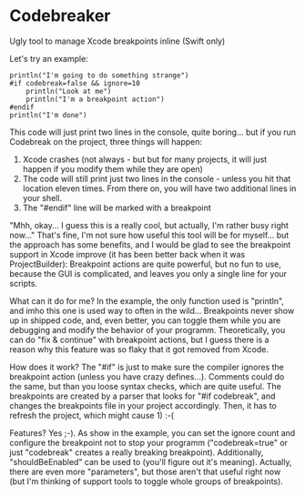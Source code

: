 # Codebreaker
Ugly tool to manage Xcode breakpoints inline (Swift only)

Let's try an example:

	println("I'm going to do something strange")
	#if codebreak=false && ignore=10
		println("Look at me")
		println("I'm a breakpoint action")
	#endif
	println("I'm done")

This code will just print two lines in the console, quite boring... but if you run Codebreak on the project, three things will happen:
1) Xcode crashes (not always - but but for many projects, it will just happen if you modify them while they are open)
2) The code will still print just two lines in the console - unless you hit that location eleven times.
From there on, you will have two additional lines in your shell.
3) The "#endif" line will be marked with a breakpoint

"Mhh, okay... I guess this is a really cool, but actually, I'm rather busy right now..."
That's fine, I'm not sure how useful this tool will be for myself... but the approach has some benefits, and I would be glad to see the breakpoint support in Xcode improve (it has been better back when it was ProjectBuilder):
Breakpoint actions are quite powerful, but no fun to use, because the GUI is complicated, and leaves you only a single line for your scripts.

What can it do for me?
In the example, the only function used is "println", and imho this one is used way to often in the wild... Breakpoints never show up in shipped code, and, even better, you can toggle them while you are debugging and modify the behavior of your programm.
Theoretically, you can do "fix & continue" with breakpoint actions, but I guess there is a reason why this feature was so flaky that it got removed from Xcode.

How does it work?
The "#if" is just to make sure the compiler ignores the breakpoint action (unless you have crazy defines...). Comments could do the same, but than you loose syntax checks, which are quite useful.
The breakpoints are created by a parser that looks for "#if codebreak", and changes the breakpoints file in your project accordingly. Then, it has to refresh the project, which might cause 1) :-(

Features?
Yes ;-). As show in the example, you can set the ignore count and configure the breakpoint not to stop your programm ("codebreak=true" or just "codebreak" creates a really breaking breakpoint).
Additionally, "shouldBeEnabled" can be used to (you'll figure out it's meaning).
Actually, there are even more "parameters", but those aren't that useful right now (but I'm thinking of support tools to toggle whole groups of breakpoints).
